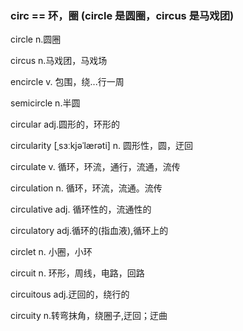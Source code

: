 ### circ == 环，圈 (circle 是圆圈，circus 是马戏团)

circle n.圆圈

circus n.马戏团，马戏场

encircle v. 包围，绕...行一周

semicircle n.半圆

circular adj.圆形的，环形的

circularity [ˌsɜːkjəˈlærəti] n. 圆形性，圆，迂回

circulate v. 循环，环流，通行，流通，流传

circulation n. 循环，环流，流通。流传

circulative adj. 循环性的，流通性的

circulatory adj.循环的(指血液),循环上的

circlet n. 小圈，小环

circuit n. 环形，周线，电路，回路

circuitous adj.迂回的，绕行的

circuity n.转弯抹角，绕圈子,迂回；迂曲

   
